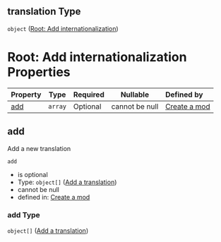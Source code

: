 ## translation Type

`object` ([Root: Add internationalization](generic-properties-root-add-internationalization.md))

# Root: Add internationalization Properties

| Property    | Type    | Required | Nullable       | Defined by                                                                                                                                        |
| :---------- | ------- | -------- | -------------- | :------------------------------------------------------------------------------------------------------------------------------------------------ |
| [add](#add) | `array` | Optional | cannot be null | [Create a mod](generic-properties-root-add-internationalization-properties-add-translations.md "mod.json#/properties/translation/properties/add") |

## add

Add a new translation


`add`

-   is optional
-   Type: `object[]` ([Add a translation](generic-properties-root-add-internationalization-properties-add-translations-add-a-translation.md))
-   cannot be null
-   defined in: [Create a mod](generic-properties-root-add-internationalization-properties-add-translations.md "mod.json#/properties/translation/properties/add")

### add Type

`object[]` ([Add a translation](generic-properties-root-add-internationalization-properties-add-translations-add-a-translation.md))
